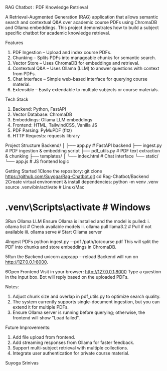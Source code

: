 RAG Chatbot : PDF Knowledge Retrieval

A Retrieval-Augmented Generation (RAG) application that allows semantic search and contextual Q&A over academic course PDFs using ChromaDB and Ollama embeddings.
This project demonstrates how to build a subject specific chatbot for academic knowledge retrieval.

Features
1. PDF Ingestion – Upload and index course PDFs.
2. Chunking – Splits PDFs into manageable chunks for semantic search.
3. Vector Store – Uses ChromaDB for embeddings and retrieval.
4. Contextual Q&A – Uses Ollama (LLM) to answer questions with context from PDFs.
5. Chat Interface – Simple web-based interface for querying course material.
6. Extensible – Easily extendable to multiple subjects or course materials.

Tech Stack
1. Backend: Python, FastAPI
2. Vector Database: ChromaDB
3. Embeddings: Ollama LLM embeddings
4. Frontend: HTML, TailwindCSS, Vanilla JS
5. PDF Parsing: PyMuPDF (fitz)
6. HTTP Requests: requests library

Project Structure
Backend/
│
├── app.py              # FastAPI backend
├── ingest.py           # PDF ingestion & embedding script
├── pdf_utils.py        # PDF text extraction & chunking
├── templates/
│   └── index.html      # Chat interface
└── static/
    └── app.js          # JS frontend logic

Getting Started
1️Clone the repository: 
git clone https://github.com/Suyoga/Rag-Chatbot.git
cd Rag-Chatbot/Backend
2️Create virtual environment & install dependencies: 
python -m venv .venv
source .venv/bin/activate  # Linux/Mac
# .venv\Scripts\activate   # Windows

3️Run Ollama LLM
Ensure Ollama is installed and the model is pulled:
i. ollama list               # Check available models
ii. ollama pull llama3.2      # Pull if not available
iii. ollama serve              # Start Ollama server

4️Ingest PDFs
python ingest.py --pdf /path/to/course.pdf
This will split the PDF into chunks and store embeddings in ChromaDB.

5️Run the Backend
uvicorn app:app --reload
Backend will run on http://127.0.0.1:8000.

6️Open Frontend
Visit in your browser:
http://127.0.0.1:8000
Type a question in the input box.
Bot will reply based on the uploaded PDFs.

Notes:
1. Adjust chunk size and overlap in pdf_utils.py to optimize search quality.
2. The system currently supports single-document ingestion, but you can extend it for multiple PDFs.
3. Ensure Ollama server is running before querying; otherwise, the frontend will show "Load failed".

Future Improvements:
1. Add file upload from frontend.
2. Add streaming responses from Ollama for faster feedback.
3. Support multi-subject retrieval with multiple collections.
4. Integrate user authentication for private course material.

Suyoga Srinivas
